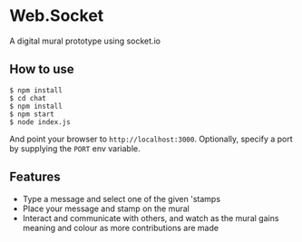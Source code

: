 # Web.Socket

A digital mural prototype using socket.io

## How to use

```
$ npm install
$ cd chat
$ npm install
$ npm start
$ node index.js
```

And point your browser to `http://localhost:3000`. Optionally, specify
a port by supplying the `PORT` env variable.

## Features

- Type a message and select one of the given 'stamps
- Place your message and stamp on the mural
- Interact and communicate with others, and watch as the mural gains meaning and colour as more contributions are made
